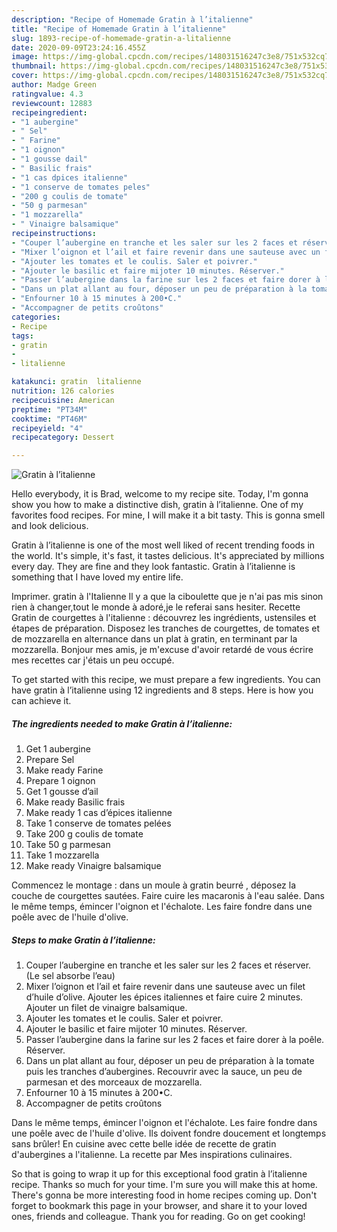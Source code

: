 ```yaml
---
description: "Recipe of Homemade Gratin à l’italienne"
title: "Recipe of Homemade Gratin à l’italienne"
slug: 1893-recipe-of-homemade-gratin-a-litalienne
date: 2020-09-09T23:24:16.455Z
image: https://img-global.cpcdn.com/recipes/148031516247c3e8/751x532cq70/gratin-a-litalienne-photo-principale-de-la-recette.jpg
thumbnail: https://img-global.cpcdn.com/recipes/148031516247c3e8/751x532cq70/gratin-a-litalienne-photo-principale-de-la-recette.jpg
cover: https://img-global.cpcdn.com/recipes/148031516247c3e8/751x532cq70/gratin-a-litalienne-photo-principale-de-la-recette.jpg
author: Madge Green
ratingvalue: 4.3
reviewcount: 12883
recipeingredient:
- "1 aubergine"
- " Sel"
- " Farine"
- "1 oignon"
- "1 gousse dail"
- " Basilic frais"
- "1 cas dpices italienne"
- "1 conserve de tomates peles"
- "200 g coulis de tomate"
- "50 g parmesan"
- "1 mozzarella"
- " Vinaigre balsamique"
recipeinstructions:
- "Couper l’aubergine en tranche et les saler sur les 2 faces et réserver. (Le sel absorbe l’eau)"
- "Mixer l’oignon et l’ail et faire revenir dans une sauteuse avec un filet d’huile d’olive. Ajouter les épices italiennes et faire cuire 2 minutes. Ajouter un filet de vinaigre balsamique."
- "Ajouter les tomates et le coulis. Saler et poivrer."
- "Ajouter le basilic et faire mijoter 10 minutes. Réserver."
- "Passer l’aubergine dans la farine sur les 2 faces et faire dorer à la poêle. Réserver."
- "Dans un plat allant au four, déposer un peu de préparation à la tomate puis les tranches d’aubergines. Recouvrir avec la sauce, un peu de parmesan et des morceaux de mozzarella."
- "Enfourner 10 à 15 minutes à 200•C."
- "Accompagner de petits croûtons"
categories:
- Recipe
tags:
- gratin
- 
- litalienne

katakunci: gratin  litalienne 
nutrition: 126 calories
recipecuisine: American
preptime: "PT34M"
cooktime: "PT46M"
recipeyield: "4"
recipecategory: Dessert

---
```



![Gratin à l’italienne](https://img-global.cpcdn.com/recipes/148031516247c3e8/751x532cq70/gratin-a-litalienne-photo-principale-de-la-recette.jpg)

Hello everybody, it is Brad, welcome to my recipe site. Today, I'm gonna show you how to make a distinctive dish, gratin à l’italienne. One of my favorites food recipes. For mine, I will make it a bit tasty. This is gonna smell and look delicious.

Gratin à l’italienne is one of the most well liked of recent trending foods in the world. It's simple, it's fast, it tastes delicious. It's appreciated by millions every day. They are fine and they look fantastic. Gratin à l’italienne is something that I have loved my entire life.

Imprimer. gratin à l&#39;Italienne Il y a que la ciboulette que je n&#39;ai pas mis sinon rien à changer,tout le monde à adoré,je le referai sans hesiter. Recette Gratin de courgettes à l&#39;italienne : découvrez les ingrédients, ustensiles et étapes de préparation. Disposez les tranches de courgettes, de tomates et de mozzarella en alternance dans un plat à gratin, en terminant par la mozzarella. Bonjour mes amis, je m&#39;excuse d&#39;avoir retardé de vous écrire mes recettes car j&#39;étais un peu occupé.


To get started with this recipe, we must prepare a few ingredients. You can have gratin à l’italienne using 12 ingredients and 8 steps. Here is how you can achieve it.

<!--inarticleads1-->

##### The ingredients needed to make Gratin à l’italienne:

1. Get 1 aubergine
1. Prepare  Sel
1. Make ready  Farine
1. Prepare 1 oignon
1. Get 1 gousse d’ail
1. Make ready  Basilic frais
1. Make ready 1 cas d’épices italienne
1. Take 1 conserve de tomates pelées
1. Take 200 g coulis de tomate
1. Take 50 g parmesan
1. Take 1 mozzarella
1. Make ready  Vinaigre balsamique


Commencez le montage : dans un moule à gratin beurré , déposez la couche de courgettes sautées. Faire cuire les macaronis à l&#39;eau salée. Dans le même temps, émincer l&#39;oignon et l&#39;échalote. Les faire fondre dans une poêle avec de l&#39;huile d&#39;olive. 

<!--inarticleads2-->

##### Steps to make Gratin à l’italienne:

1. Couper l’aubergine en tranche et les saler sur les 2 faces et réserver. (Le sel absorbe l’eau)
1. Mixer l’oignon et l’ail et faire revenir dans une sauteuse avec un filet d’huile d’olive. Ajouter les épices italiennes et faire cuire 2 minutes. Ajouter un filet de vinaigre balsamique.
1. Ajouter les tomates et le coulis. Saler et poivrer.
1. Ajouter le basilic et faire mijoter 10 minutes. Réserver.
1. Passer l’aubergine dans la farine sur les 2 faces et faire dorer à la poêle. Réserver.
1. Dans un plat allant au four, déposer un peu de préparation à la tomate puis les tranches d’aubergines. Recouvrir avec la sauce, un peu de parmesan et des morceaux de mozzarella.
1. Enfourner 10 à 15 minutes à 200•C.
1. Accompagner de petits croûtons


Dans le même temps, émincer l&#39;oignon et l&#39;échalote. Les faire fondre dans une poêle avec de l&#39;huile d&#39;olive. Ils doivent fondre doucement et longtemps sans brûler! En cuisine avec cette belle idée de recette de gratin d&#39;aubergines a l&#39;italienne. La recette par Mes inspirations culinaires. 

So that is going to wrap it up for this exceptional food gratin à l’italienne recipe. Thanks so much for your time. I'm sure you will make this at home. There's gonna be more interesting food in home recipes coming up. Don't forget to bookmark this page in your browser, and share it to your loved ones, friends and colleague. Thank you for reading. Go on get cooking!
